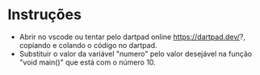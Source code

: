 # Instruções

* Abrir no vscode ou tentar pelo dartpad online https://dartpad.dev/?, copiando e colando o código no dartpad.
* Substituir o valor da variável "numero" pelo valor desejável na função "void main()" que está com o número 10.

